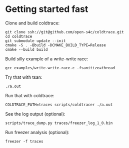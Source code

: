 # Getting started fast

Clone and build coldtrace:

    git clone ssh://git@github.com/open-s4c/coldtrace.git
    cd coldtrace
    git submodule update --init
    cmake -S . -Bbuild -DCMAKE_BUILD_TYPE=Release
    cmake --build build

Build silly example of a write-write race:

    gcc examples/write-write-race.c -fsanitize=thread

Try that with tsan:

    ./a.out

Run that with coldtrace:

    COLDTRACE_PATH=traces scripts/coldtracer ./a.out

See the log output (optional):

    scripts/trace_dump.py traces/freezer_log_1_0.bin

Run freezer analysis (optional):

    freezer -f traces


